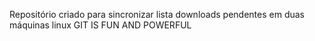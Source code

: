 Repositório criado para sincronizar lista downloads pendentes em duas máquinas linux
GIT IS FUN AND POWERFUL
